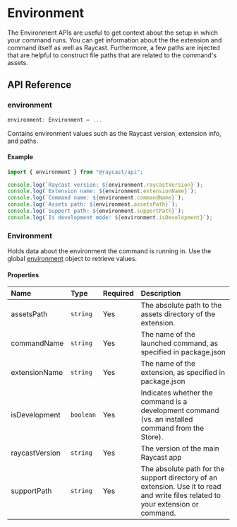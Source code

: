 # Environment

The Environment APIs are useful to get context about the setup in which your command runs. You can get information about the the extension and command itself as well as Raycast. Furthermore, a few paths are injected that are helpful to construct file paths that are related to the command's assets. 

## API Reference

### environment

```typescript
environment: Environment = ...
```

Contains environment values such as the Raycast version, extension info, and paths.

#### Example

```typescript
import { environment } from "@raycast/api";

console.log(`Raycast version: ${environment.raycastVersion}`);
console.log(`Extension name: ${environment.extensionName}`);
console.log(`Command name: ${environment.commandName}`);
console.log(`Assets path: ${environment.assetsPath}`);
console.log(`Support path: ${environment.supportPath}`);
console.log(`Is development mode: ${environment.isDevelopment}`);
```

### Environment

Holds data about the environment the command is running in. Use the global [environment](https://github.com/raycast/extensions/tree/dedca25c38f912507c9e8eae9c8aea6e16332c93/docs/environment.md#environment) object to retrieve values.

#### Properties

| Name | Type | Required | Description |
| :--- | :--- | :--- | :--- |
| assetsPath | `string` | Yes | The absolute path to the assets directory of the extension. |
| commandName | `string` | Yes | The name of the launched command, as specified in package.json |
| extensionName | `string` | Yes | The name of the extension, as specified in package.json |
| isDevelopment | `boolean` | Yes | Indicates whether the command is a development command \(vs. an installed command from the Store\). |
| raycastVersion | `string` | Yes | The version of the main Raycast app |
| supportPath | `string` | Yes | The absolute path for the support directory of an extension. Use it to read and write files related to your extension or command. |

